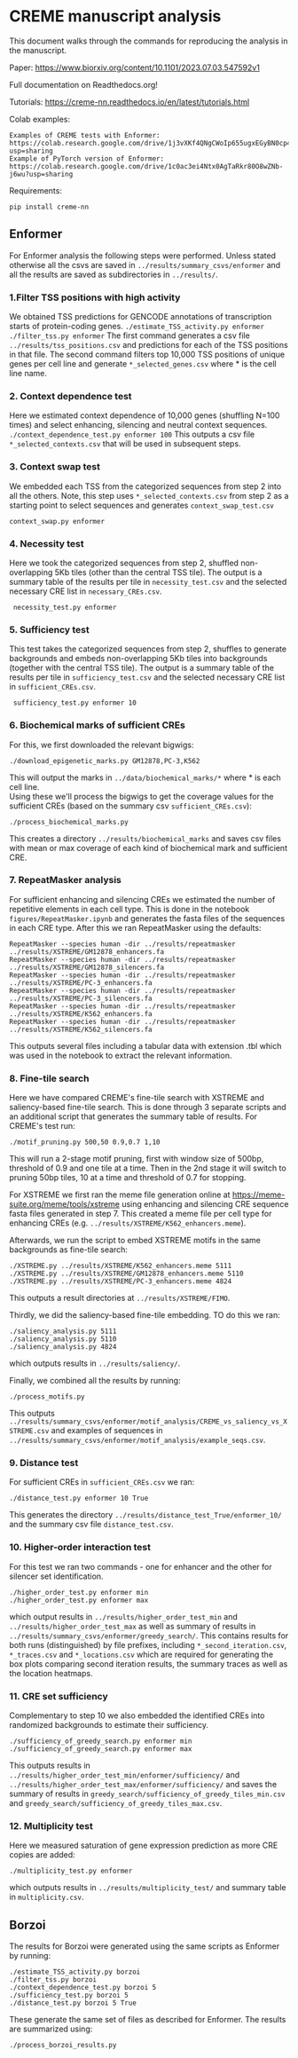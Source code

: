 # CREME manuscript analysis
This document walks through the commands for reproducing the analysis in the manuscript. 

Paper: https://www.biorxiv.org/content/10.1101/2023.07.03.547592v1

Full documentation on Readthedocs.org!

Tutorials: https://creme-nn.readthedocs.io/en/latest/tutorials.html

Colab examples:

    Examples of CREME tests with Enformer: https://colab.research.google.com/drive/1j3vXKf4QNgCWoIp655ugxEGyBN0cp4K5?usp=sharing
    Example of PyTorch version of Enformer: https://colab.research.google.com/drive/1c0ac3ei4Ntx0AgTaRkr80O8wZNb-j6wu?usp=sharing

Requirements:
```
pip install creme-nn
```


## Enformer
For Enformer analysis the following steps were performed. Unless stated otherwise all the csvs are saved
in `../results/summary_csvs/enformer` and all the results are saved as subdirectories in `../results/`. 

### 1.Filter TSS positions with high activity 
We obtained TSS predictions for GENCODE annotations of transcription starts of protein-coding genes.
    ```
    ./estimate_TSS_activity.py enformer
    ./filter_tss.py enformer
    ```
    The first command generates a csv file `../results/tss_positions.csv` and predictions for 
    each of the TSS positions in that file. The second command filters top 10,000 TSS positions
    of unique genes per cell line and generate `*_selected_genes.csv` where * is the cell line
    name.


### 2. Context dependence test
Here we estimated context dependence of 10,000 genes (shuffling N=100 times) 
and select enhancing, silencing and neutral context sequences.
    ```
    ./context_dependence_test.py enformer 100
    ```
    This outputs a csv file `*_selected_contexts.csv` that will
    be used in subsequent steps.


### 3. Context swap test
We embedded each TSS from the categorized sequences from step 2 into all the others. 
    Note, this step uses `*_selected_contexts.csv` from step 2 as a starting
    point to select sequences and generates `context_swap_test.csv`
```
context_swap.py enformer
```
  

### 4. Necessity test
Here we took the categorized sequences from step 2, shuffled non-overlapping 5Kb tiles
   (other than the central TSS tile). The output is a summary table of the results per tile in 
    `necessity_test.csv` and the selected necessary CRE list in `necessary_CREs.csv`. 
   ```
    necessity_test.py enformer
   ```

### 5. Sufficiency test
This test takes the categorized sequences from step 2, shuffles to generate backgrounds and 
    embeds non-overlapping 5Kb tiles into backgrounds (together with the central TSS tile). The output is a 
    summary table of the results per tile in 
        `sufficiency_test.csv` and the selected necessary CRE list in `sufficient_CREs.csv`. 
   ```
    sufficiency_test.py enformer 10
   ```
   
### 6. Biochemical marks of sufficient CREs
For this, we first downloaded the relevant bigwigs:
```
./download_epigenetic_marks.py GM12878,PC-3,K562
```
This will output the marks in `../data/biochemical_marks/*` where * is each cell line.  
Using these we'll process the bigwigs to get the coverage values for the sufficient CREs (based on 
the summary csv `sufficient_CREs.csv`):
```
./process_biochemical_marks.py
```
This creates a directory `../results/biochemical_marks` and saves csv files with mean or max coverage of
each kind of biochemical mark and sufficient CRE.


### 7. RepeatMasker analysis 
For sufficient enhancing and silencing CREs we estimated the number of repetitive
elements in each cell type. This is done in the notebook `figures/RepeatMasker.ipynb` and generates the fasta
files of the sequences in each CRE type. After this we ran RepeatMasker using the defaults:
```
RepeatMasker --species human -dir ../results/repeatmasker ../results/XSTREME/GM12878_enhancers.fa
RepeatMasker --species human -dir ../results/repeatmasker ../results/XSTREME/GM12878_silencers.fa
RepeatMasker --species human -dir ../results/repeatmasker ../results/XSTREME/PC-3_enhancers.fa
RepeatMasker --species human -dir ../results/repeatmasker ../results/XSTREME/PC-3_silencers.fa
RepeatMasker --species human -dir ../results/repeatmasker ../results/XSTREME/K562_enhancers.fa
RepeatMasker --species human -dir ../results/repeatmasker ../results/XSTREME/K562_silencers.fa
```
This outputs several files including a tabular data with extension .tbl which was used in the notebook to 
extract the relevant information.


### 8. Fine-tile search
Here we have compared CREME's fine-tile search with XSTREME and saliency-based fine-tile
search. This is done through 3 separate scripts and an additional script that generates the summary table of results.
For CREME's test run:
```
./motif_pruning.py 500,50 0.9,0.7 1,10
```
This will run a 2-stage motif pruning, first with window size of 500bp, threshold of 0.9 and one tile at
a time. Then in the 2nd stage it will switch to pruning 50bp tiles, 10 at a time and threshold of 0.7 for
stopping.

For XSTREME we first ran the meme file generation online at https://meme-suite.org/meme/tools/xstreme using enhancing and silencing CRE sequence fasta files
generated in step 7. This created a meme file per cell type for enhancing CREs 
(e.g. `../results/XSTREME/K562_enhancers.meme`). 

Afterwards, we run the script to embed XSTREME motifs in the same backgrounds as fine-tile search:
```
./XSTREME.py ../results/XSTREME/K562_enhancers.meme 5111
./XSTREME.py ../results/XSTREME/GM12878_enhancers.meme 5110
./XSTREME.py ../results/XSTREME/PC-3_enhancers.meme 4824
```
This outputs a result directories at `../results/XSTREME/FIMO`.

Thirdly, we did the saliency-based fine-tile embedding. TO do this we ran:
```
./saliency_analysis.py 5111
./saliency_analysis.py 5110
./saliency_analysis.py 4824
```
which outputs results in `../results/saliency/`.

Finally, we combined all the results by running:
```
./process_motifs.py
```
This outputs `../results/summary_csvs/enformer/motif_analysis/CREME_vs_saliency_vs_XSTREME.csv` and
examples of sequences in `../results/summary_csvs/enformer/motif_analysis/example_seqs.csv`.


### 9. Distance test 
For sufficient CREs in `sufficient_CREs.csv` we ran:
```
./distance_test.py enformer 10 True
```
This generates the directory `../results/distance_test_True/enformer_10/` and the summary csv file
`distance_test.csv`.

### 10. Higher-order interaction test
For this test we ran two commands - one for enhancer and the other for silencer set identification.
```
./higher_order_test.py enformer min
./higher_order_test.py enformer max
```
which output results in `../results/higher_order_test_min` and `../results/higher_order_test_max` as well as 
summary of results in `../results/summary_csvs/enformer/greedy_search/`. This contains results for both runs 
(distinguished) by file prefixes, including `*_second_iteration.csv`, `*_traces.csv` and `*_locations.csv` which are 
required for generating the box plots comparing second iteration results, the summary traces as well as the
location heatmaps.

### 11. CRE set sufficiency
Complementary to step 10 we also embedded the identified CREs into randomized backgrounds to estimate their 
sufficiency. 
```
./sufficiency_of_greedy_search.py enformer min
./sufficiency_of_greedy_search.py enformer max
```

This outputs results in `../results/higher_order_test_min/enformer/sufficiency/` and 
`../results/higher_order_test_max/enformer/sufficiency/` and saves the summary of results in 
`greedy_search/sufficiency_of_greedy_tiles_min.csv` and `greedy_search/sufficiency_of_greedy_tiles_max.csv`.

### 12. Multiplicity test
Here we measured saturation of gene expression prediction as more CRE copies are added:
```
./multiplicity_test.py enformer
```
which outputs results in `../results/multiplicity_test/` and summary table in `multiplicity.csv`.


## Borzoi

The results for Borzoi were generated using the same scripts as Enformer by running:

```
./estimate_TSS_activity.py borzoi
./filter_tss.py borzoi
./context_dependence_test.py borzoi 5
./sufficiency_test.py borzoi 5
./distance_test.py borzoi 5 True
```

These generate the same set of files as described for Enformer. The results are summarized using:
```
./process_borzoi_results.py
```
